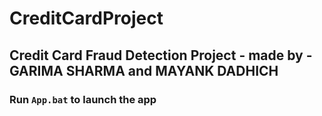 # CreditCardProject
## Credit Card Fraud Detection Project - made by - GARIMA SHARMA and MAYANK DADHICH 

### Run `App.bat` to launch the app
